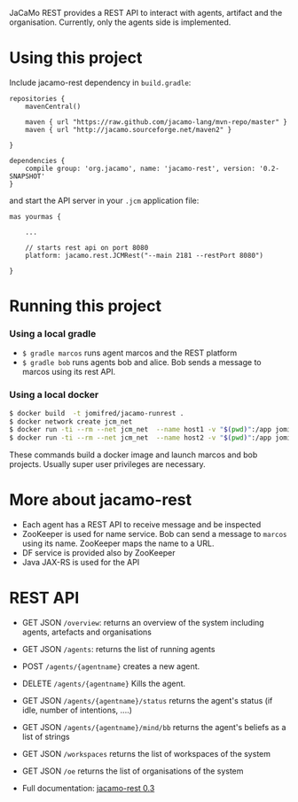 JaCaMo REST provides a REST API to interact with agents, artifact and the organisation. Currently, only the agents side is implemented.

# Using this project

Include jacamo-rest dependency in `build.gradle`:

```
repositories {
    mavenCentral()

    maven { url "https://raw.github.com/jacamo-lang/mvn-repo/master" }
    maven { url "http://jacamo.sourceforge.net/maven2" }

}

dependencies {
    compile group: 'org.jacamo', name: 'jacamo-rest', version: '0.2-SNAPSHOT'
}
```

and start the API server in your `.jcm` application file:

```
mas yourmas {

    ...

    // starts rest api on port 8080
    platform: jacamo.rest.JCMRest("--main 2181 --restPort 8080")

}

```

# Running this project

### Using a local gradle
* `$ gradle marcos` runs agent marcos and the REST platform
* `$ gradle bob` runs agents bob and alice. Bob sends a message to marcos using its rest API.

### Using a local docker
```sh
$ docker build  -t jomifred/jacamo-runrest .
$ docker network create jcm_net
$ docker run -ti --rm --net jcm_net  --name host1 -v "$(pwd)":/app jomifred/jacamo-runrest gradle marcos
$ docker run -ti --rm --net jcm_net  --name host2 -v "$(pwd)":/app jomifred/jacamo-runrest gradle bob_d
```
These commands build a docker image and launch marcos and bob projects. Usually super user privileges are necessary.

# More about jacamo-rest

* Each agent has a REST API to receive message and be inspected
* ZooKeeper is used for name service. Bob can send a message to `marcos` using its name. ZooKeeper maps the name to a URL.
* DF service is provided also by ZooKeeper
* Java JAX-RS is used for the API

# REST API

* GET JSON `/overview`:
    returns an overview of the system including agents, artefacts and organisations
    
* GET JSON `/agents`:
    returns the list of running agents

* POST `/agents/{agentname}`
    creates a new agent.

* DELETE `/agents/{agentname}`
    Kills the agent.

* GET JSON `/agents/{agentname}/status`
    returns the agent's status (if idle, number of intentions, ....)

* GET JSON `/agents/{agentname}/mind/bb`
    returns the agent's beliefs as a list of strings

* GET JSON `/workspaces`
    returns the list of workspaces of the system

* GET JSON `/oe`
    returns the list of organisations of the system
    
* Full documentation: [jacamo-rest 0.3](https://app.swaggerhub.com/apis/sma-das/jacamo-rest/0.3)
